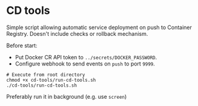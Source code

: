 # CD tools

Simple script allowing automatic service deployment on push to Container Registry.
Doesn't include checks or rollback mechanism.

Before start:
* Put Docker CR API token to `../secrets/DOCKER_PASSWORD`.
* Configure webhook to send events on `push` to port `9999`.

```
# Execute from root directory
chmod +x cd-tools/run-cd-tools.sh
./cd-tools/run-cd-tools.sh
```

Preferably run it in background (e.g. use `screen`)